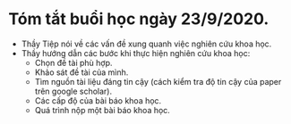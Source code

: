 # Tóm tắt buổi học ngày 23/9/2020.
- Thầy Tiệp nói về các vấn đề xung quanh việc nghiên cứu khoa học.
- Thầy hướng dẫn các bước khi thực hiện nghiên cứu khoa học:
	+ Chọn đề tài phù hợp.
	+ Khảo sát đề tài của mình.
	+ Tìm nguồn tài liệu đáng tin cậy (cách kiểm tra độ tin cậy của paper trên google scholar).
	+ Các cấp độ của bài báo khoa học.
	+ Quá trình nộp một bài báo khoa học. 
